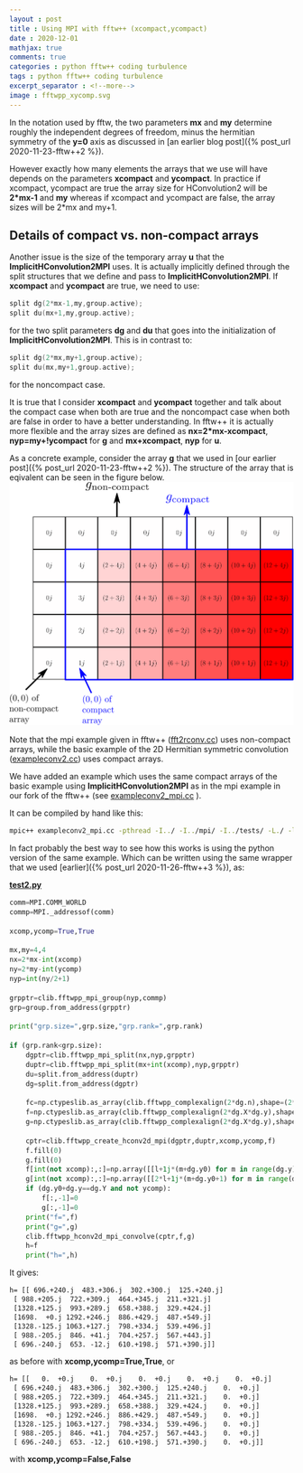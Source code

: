 ```yaml
---
layout : post
title : Using MPI with fftw++ (xcompact,ycompact)
date : 2020-12-01
mathjax: true
comments: true
categories : python fftw++ coding turbulence
tags : python fftw++ coding turbulence
excerpt_separator : <!--more-->
image : fftwpp_xycomp.svg
---
```


In the notation used by fftw, the two parameters **mx** and **my** determine roughly the independent degrees of freedom, minus the hermitian symmetry of the **y=0** axis as discussed in [an earlier blog post]({% post_url 2020-11-23-fftw++2 %}).

However exactly how many elements the arrays that we use will have depends on the parameters **xcompact** and **ycompact**. In practice if xcompact, ycompact are true the array size for HConvolution2 will be **2*mx-1** and **my** whereas if xcompact and ycompact are false, the array sizes will be 2*mx and my+1.

<!--more-->

## Details of compact vs. non-compact arrays

Another issue is the size of the temporary array **u** that the **ImplicitHConvolution2MPI** uses. It is actually
implicitly defined through the split structures that we define and pass to **ImplicitHConvolution2MPI**. If **xcompact** and **ycompact** are true, we need to use:

```c
split dg(2*mx-1,my,group.active);
split du(mx+1,my,group.active);
```

for the two split parameters **dg** and **du** that goes into the initialization of **ImplicitHConvolution2MPI**. This is in contrast to:

```c
split dg(2*mx,my+1,group.active);
split du(mx,my+1,group.active);
```

for the noncompact case. 

It is true that I consider **xcompact** and **ycompact** together and talk about the compact case when both are true and the noncompact case when both are false in order to have a better understanding. In fftw++ it is actually more flexible and the array sizes are defined as **nx=2*mx-xcompact**, **nyp=my+!ycompact** for **g** and **mx+xcompact**, **nyp** for **u**.

As a concrete example, consider the array **g** that we used in [our earlier post]({% post_url 2020-11-23-fftw++2 %}). The structure of the array that is eqivalent can be seen in the figure below.
[![fftwpp_xycomp](/assets/images/fftwpp_xycomp.svg)](/assets/images/fftwpp_xycomp.svg)

Note that the mpi example given in fftw++ ([fft2rconv.cc](https://github.com/dealias/fftwpp/blob/master/mpi/examples/fft2rconv.cc)) uses non-compact arrays, while the basic example of the 2D Hermitian symmetric convolution ([exampleconv2.cc](https://github.com/dealias/fftwpp/blob/master/examples/exampleconv2.cc)) uses compact arrays.

We have added an example which uses the same compact arrays of the basic example using **ImplicitHConvolution2MPI** as in the mpi example in our fork of the fftw++ (see [exampleconv2_mpi.cc](https://github.com/gurcani/fftwpp/blob/master/libfftwpp/exampleconv2_mpi.cc) ).

It can be compiled by hand like this:
```sh
mpic++ exampleconv2_mpi.cc -pthread -I../ -I../mpi/ -I../tests/ -L./ -lfftwpp -lfftw3_omp -lfftw3 -lm
```

In fact probably the best way to see how this works is using the python version of the same example. Which can be written using the same wrapper that we used [earlier]({% post_url 2020-11-26-fftw++3 %}), as:

[**test2.py**](https://github.com/gurcani/fftwpp/blob/master/libfftwpp/test2.py)
```py
comm=MPI.COMM_WORLD
commp=MPI._addressof(comm)

xcomp,ycomp=True,True

mx,my=4,4
nx=2*mx-int(xcomp)
ny=2*my-int(ycomp)
nyp=int(ny/2+1)

grpptr=clib.fftwpp_mpi_group(nyp,commp)
grp=group.from_address(grpptr)

print("grp.size=",grp.size,"grp.rank=",grp.rank)

if (grp.rank<grp.size):
    dgptr=clib.fftwpp_mpi_split(nx,nyp,grpptr)
    duptr=clib.fftwpp_mpi_split(mx+int(xcomp),nyp,grpptr)
    du=split.from_address(duptr)
    dg=split.from_address(dgptr)
    
    fc=np.ctypeslib.as_array(clib.fftwpp_complexalign(2*dg.n),shape=(2*dg.n,)).view(dtype=complex)
    f=np.ctypeslib.as_array(clib.fftwpp_complexalign(2*dg.X*dg.y),shape=(2*dg.X*dg.y,)).view(dtype=complex).reshape((dg.X,dg.y))
    g=np.ctypeslib.as_array(clib.fftwpp_complexalign(2*dg.X*dg.y),shape=(2*dg.X*dg.y,)).view(dtype=complex).reshape((dg.X,dg.y))

    cptr=clib.fftwpp_create_hconv2d_mpi(dgptr,duptr,xcomp,ycomp,f)
    f.fill(0)
    g.fill(0)
    f[int(not xcomp):,:]=np.array([[l+1j*(m+dg.y0) for m in range(dg.y)] for l in range(dg.X-int(not xcomp)) ])
    g[int(not xcomp):,:]=np.array([[2*l+1j*(m+dg.y0+1) for m in range(dg.y)] for l in range(dg.X-int(not xcomp))])
    if (dg.y0+dg.y==dg.Y and not ycomp):
        f[:,-1]=0
        g[:,-1]=0
    print("f=",f)
    print("g=",g)
    clib.fftwpp_hconv2d_mpi_convolve(cptr,f,g)
    h=f
    print("h=",h)
```

It gives:

```
h= [[ 696.+240.j  483.+306.j  302.+300.j  125.+240.j]
 [ 988.+205.j  722.+309.j  464.+345.j  211.+321.j]
 [1328.+125.j  993.+289.j  658.+388.j  329.+424.j]
 [1698.  +0.j 1292.+246.j  886.+429.j  487.+549.j]
 [1328.-125.j 1063.+127.j  798.+334.j  539.+496.j]
 [ 988.-205.j  846. +41.j  704.+257.j  567.+443.j]
 [ 696.-240.j  653. -12.j  610.+198.j  571.+390.j]]
```

as before with **xcomp,ycomp=True,True**, or

```
h= [[   0.  +0.j    0.  +0.j    0.  +0.j    0.  +0.j    0.  +0.j]
 [ 696.+240.j  483.+306.j  302.+300.j  125.+240.j    0.  +0.j]
 [ 988.+205.j  722.+309.j  464.+345.j  211.+321.j    0.  +0.j]
 [1328.+125.j  993.+289.j  658.+388.j  329.+424.j    0.  +0.j]
 [1698.  +0.j 1292.+246.j  886.+429.j  487.+549.j    0.  +0.j]
 [1328.-125.j 1063.+127.j  798.+334.j  539.+496.j    0.  +0.j]
 [ 988.-205.j  846. +41.j  704.+257.j  567.+443.j    0.  +0.j]
 [ 696.-240.j  653. -12.j  610.+198.j  571.+390.j    0.  +0.j]]
```

with **xcomp,ycomp=False,False**